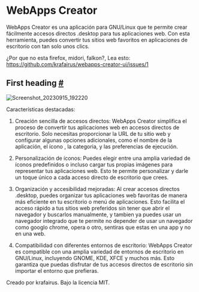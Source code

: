 # WebApps Creator
WebApps Creator es una aplicación para GNU/Linux que te permite crear fácilmente accesos directos .desktop para tus aplicaciones web. Con esta herramienta, puedes convertir tus sitios web favoritos en aplicaciones de escritorio con tan solo unos clics.

¿Por que no esta firefox, midori, falkon?, Lea esto: https://github.com/krafairus/webapps-creator-ui/issues/1
## First heading <a href="#user-content-first-heading" id="first-heading">#</a>

![Screenshot_20230915_192220](https://github.com/krafairus/webapps-creator-ui/assets/64279814/1d164cc0-a4ad-42fe-91b2-ebf5403bb884)

Características destacadas:

1. Creación sencilla de accesos directos: WebApps Creator simplifica el proceso de convertir tus aplicaciones web en accesos directos de escritorio. Solo necesitas proporcionar la URL de tu sitio web y configurar algunas opciones adicionales, como el nombre de la aplicación, el ícono , la categoria, y las preferencias de ejecución.

2. Personalización de íconos: Puedes elegir entre una amplia variedad de íconos predefinidos o incluso cargar tus propias imágenes para representar tus aplicaciones web. Esto te permite personalizar y darle un toque único a cada acceso directo de escritorio que crees.

3. Organización y accesibilidad mejoradas: Al crear accesos directos .desktop, puedes organizar tus aplicaciones web favoritas de manera más eficiente en tu escritorio o menú de aplicaciones. Esto facilita el acceso rápido a tus sitios web preferidos sin tener que abrir el navegador y buscarlos manualmente, y tambien ya puedes usar un navegador integrado que te permite no depender de usar un navegador como googlo chrome, opera o otro, sentiras que estas en una app y no en una web.

4. Compatibilidad con diferentes entornos de escritorio: WebApps Creator es compatible con una amplia variedad de entornos de escritorio en GNU/Linux, incluyendo GNOME, KDE, XFCE y muchos más. Esto garantiza que puedas disfrutar de tus accesos directos de escritorio sin importar el entorno que prefieras.


Creado por krafairus. Bajo la licencia MIT.
